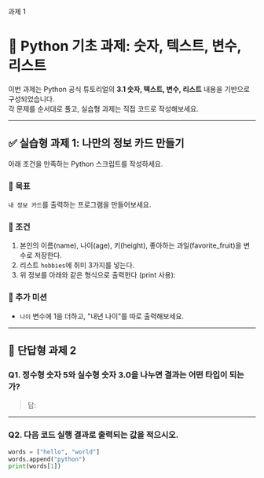 과제 1

# 🐍 Python 기초 과제: 숫자, 텍스트, 변수, 리스트

이번 과제는 Python 공식 튜토리얼의 **3.1 숫자, 텍스트, 변수, 리스트** 내용을 기반으로 구성되었습니다.  
각 문제를 순서대로 풀고, 실습형 과제는 직접 코드로 작성해보세요.

---

## ✅ 실습형 과제 1: 나만의 정보 카드 만들기

아래 조건을 만족하는 Python 스크립트를 작성하세요.

### 🎯 목표

`내 정보 카드`를 출력하는 프로그램을 만들어보세요.

### 🔧 조건

1. 본인의 이름(name), 나이(age), 키(height), 좋아하는 과일(favorite_fruit)을 변수로 저장한다.
2. 리스트 `hobbies`에 취미 3가지를 넣는다.
3. 위 정보를 아래와 같은 형식으로 출력한다 (print 사용):

### 📌 추가 미션

- `나이` 변수에 1을 더하고, "내년 나이"를 따로 출력해보세요.

---

## 🧠 단답형 과제 2

### Q1. 정수형 숫자 5와 실수형 숫자 3.0을 나누면 결과는 어떤 타입이 되는가?

> 답:

---

### Q2. 다음 코드 실행 결과로 출력되는 값을 적으시오.

```python
words = ["hello", "world"]
words.append("python")
print(words[1])
```
